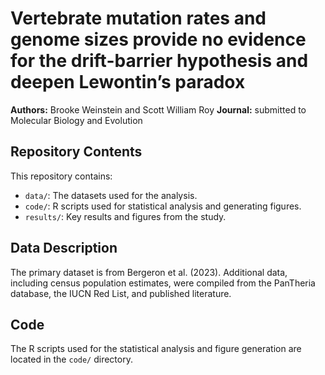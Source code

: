 # Vertebrate mutation rates and genome sizes provide no evidence for the drift-barrier hypothesis and deepen Lewontin’s paradox

**Authors:** Brooke Weinstein and Scott William Roy
**Journal:** submitted to Molecular Biology and Evolution

## Repository Contents

This repository contains:

* `data/`: The datasets used for the analysis.
* `code/`: R scripts used for statistical analysis and generating figures.
* `results/`: Key results and figures from the study.

## Data Description

The primary dataset is from Bergeron et al. (2023). Additional data, including census population estimates, were compiled from the PanTheria database, the IUCN Red List, and published literature.

## Code

The R scripts used for the statistical analysis and figure generation are located in the `code/` directory.
